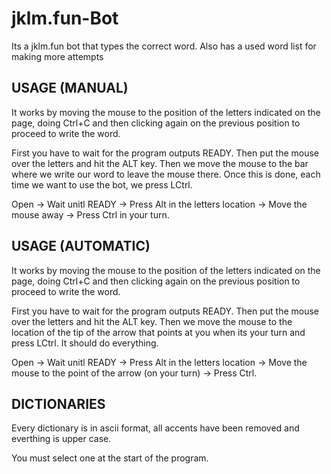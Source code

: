 # jklm.fun-Bot
Its a jklm.fun bot that types the correct word. Also has a used word list for making more attempts

## USAGE (MANUAL)
It works by moving the mouse to the position of the letters indicated on the page, doing Ctrl+C and then clicking again on the previous position to proceed to write the word.

First you have to wait for the program outputs READY. Then put the mouse over the letters and hit the ALT key. Then we move the mouse to the bar where we write our word to leave the mouse there. Once this is done, each time we want to use the bot, we press LCtrl.

Open -> Wait unitl READY -> Press Alt in the letters location -> Move the mouse away -> Press Ctrl in your turn.

## USAGE (AUTOMATIC)
It works by moving the mouse to the position of the letters indicated on the page, doing Ctrl+C and then clicking again on the previous position to proceed to write the word.

First you have to wait for the program outputs READY. Then put the mouse over the letters and hit the ALT key. Then we move the mouse to the location of the tip of the arrow that points at you when its your turn and press LCtrl. It should do everything.

Open -> Wait unitl READY -> Press Alt in the letters location -> Move the mouse to the point of the arrow (on your turn) -> Press Ctrl.

## DICTIONARIES

Every dictionary is in ascii format, all accents have been removed and everthing is upper case.

You must select one at the start of the program.
